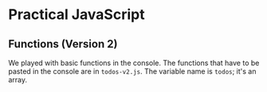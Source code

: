 # Practical JavaScript

## Functions (Version 2)

We played with basic functions in the console. The functions that have to be pasted in the console are in `todos-v2.js`. The variable name is `todos`; it's an array.

